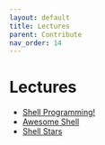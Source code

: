 ```yaml
---
layout: default
title: Lectures
parent: Contribute
nav_order: 14
---
```


# Lectures

- [Shell Programming!](https://tldp.org/LDP/abs/html/why-shell.html)
- [Awesome Shell](https://github.com/alebcay/awesome-shell)
- [Shell Stars](https://github.com/javanile/shell-stars)
